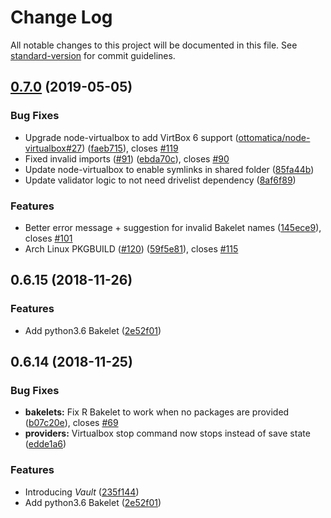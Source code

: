 # Change Log

All notable changes to this project will be documented in this file. See [standard-version](https://github.com/conventional-changelog/standard-version) for commit guidelines.

## [0.7.0](https://github.com/ottomatica/Baker/compare/v0.6.15...v0.7.0) (2019-05-05)


### Bug Fixes

* Upgrade node-virtualbox to add VirtBox 6 support ([ottomatica/node-virtualbox#27](https://github.com/ottomatica/node-virtualbox/pull/27)) ([faeb715](https://github.com/ottomatica/node-virtualbox/commit/faeb715f7a59b831511bedacb329f5c86d818d00)), closes [#119](https://github.com/ottomatica/Baker/issues/119)
* Fixed invalid imports ([#91](https://github.com/ottomatica/Baker/issues/91)) ([ebda70c](https://github.com/ottomatica/Baker/commit/ebda70c)), closes [#90](https://github.com/ottomatica/Baker/issues/90)
* Update node-virtualbox to enable symlinks in shared folder ([85fa44b](https://github.com/ottomatica/Baker/commit/85fa44b))
* Update validator logic to not need drivelist dependency ([8af6f89](https://github.com/ottomatica/Baker/commit/8af6f89))


### Features

* Better error message + suggestion for invalid Bakelet names ([145ece9](https://github.com/ottomatica/Baker/commit/145ece9)), closes [#101](https://github.com/ottomatica/Baker/issues/101)
* Arch Linux PKGBUILD ([#120](https://github.com/ottomatica/Baker/pull/120)) ([59f5e81](https://github.com/ottomatica/Baker/commit/59f5e81)), closes [#115](https://github.com/ottomatica/Baker/issues/115)


<a name="0.6.15"></a>
## 0.6.15 (2018-11-26)

### Features

* Add python3.6 Bakelet ([2e52f01](https://github.com/ottomatica/Baker/commit/2e52f01))

<a name="0.6.14"></a>
## 0.6.14 (2018-11-25)

### Bug Fixes

* **bakelets:** Fix R Bakelet to work when no packages are provided ([b07c20e](https://github.com/ottomatica/Baker/commit/b07c20e)), closes [#69](https://github.com/ottomatica/Baker/issues/69)
* **providers:** Virtualbox stop command now stops instead of save state ([edde1a6](https://github.com/ottomatica/Baker/commit/edde1a6))

### Features

* Introducing _Vault_ ([235f144](https://github.com/ottomatica/Baker/commit/235f144))
* Add python3.6 Bakelet ([2e52f01](https://github.com/ottomatica/Baker/commit/2e52f01))
